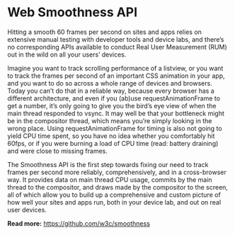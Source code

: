 # Web Smoothness API

Hitting a smooth 60 frames per second on sites and apps relies on extensive manual testing with developer tools and device labs, and there’s no corresponding APIs available to conduct Real User Measurement (RUM) out in the wild on all your users’ devices.

Imagine you want to track scrolling performance of a listview, or you want to track the frames per second of an important CSS animation in your app, and you want to do so across a whole range of devices and browsers. Today you can’t do that in a reliable way, because every browser has a different architecture, and even if you (ab)use requestAnimationFrame to get a number, it’s only going to give you the bird’s eye view of when the main thread responded to vsync. It may well be that your bottleneck might be in the compositor thread, which means you’re simply looking in the wrong place. Using requestAnimationFrame for timing is also not going to yield CPU time spent, so you have no idea whether you comfortably hit 60fps, or if you were burning a load of CPU time (read: battery draining) and were close to missing frames.

The Smoothness API is the first step towards fixing our need to track frames per second more reliably, comprehensively, and in a cross-browser way. It provides data on main thread CPU usage, commits by the main thread to the compositor, and draws made by the compositor to the screen, all of which allow you to build up a comprehensive and custom picture of how well your sites and apps run, both in your device lab, and out on real user devices.

**Read more:** https://github.com/w3c/smoothness


